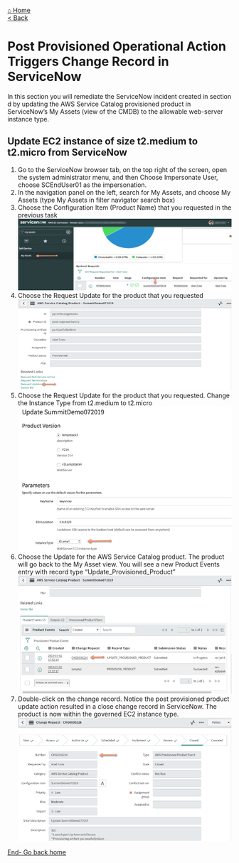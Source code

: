 [⌂ Home](/labs/end-to-end-it-lifecycle-management/README.md)
<br />[< Back](/labs/end-to-end-it-lifecycle-management/resources/README-SNOW-INCIDENT-CREATION.md)

# Post Provisioned Operational Action Triggers Change Record in ServiceNow
In this section you will remediate the ServiceNow incident created in section d by updating the AWS Service Catalog provisioned product in ServiceNow’s My Assets (view of the CMDB) to the allowable web-server instance type. 

## Update EC2 instance of size t2.medium to t2.micro from ServiceNow
1.	Go to the ServiceNow browser tab, on the top right of the screen, open the system administrator menu, and then Choose Impersonate User, choose SCEndUser01 as the impersonation.
2.	In the navigation panel on the left, search for My Assets, and choose My Assets (type My Assets in filter navigator search box) 
3.	Choose the Configuration Item (Product Name) that you requested in the previous task
![snow-remd-1](/labs/end-to-end-it-lifecycle-management/resources/snow-remd-1.png)
4.	Choose the Request Update for the product that you requested 
![snow-remd-2](/labs/end-to-end-it-lifecycle-management/resources/snow-remd-2.png)
5.	Choose the Request Update for the product that you requested.  Change the Instance Type from t2.medium to t2.micro
![snow-remd-3](/labs/end-to-end-it-lifecycle-management/resources/snow-remd-3.png)
6.	Choose the Update for the AWS Service Catalog product.  The product will go back to the My Asset view.  You will see a new Product Events entry with record type “Update_Provisioned_Product” 
![snow-remd-4](/labs/end-to-end-it-lifecycle-management/resources/snow-remd-4.png)
7.	Double-click on the change record.  Notice the post provisioned product update action resulted in a close change record in ServiceNow.  The product is now within the governed EC2 instance type.  
![snow-remd-5](/labs/end-to-end-it-lifecycle-management/resources/snow-remd-5.png)

[End- Go back home](/labs/end-to-end-it-lifecycle-management/README.md)
